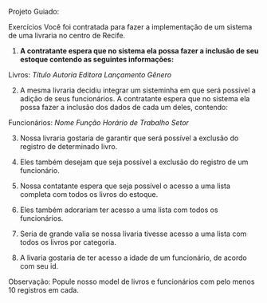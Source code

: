 Projeto Guiado:

Exercícios
Você foi contratada para fazer a implementação de um sistema de uma livraria no centro de Recife.

1. **A contratante espera que no sistema ela possa fazer a inclusão de seu estoque contendo as seguintes informações:**

Livros:
*Título*
*Autoria*
*Editora*
*Lançamento*
*Gênero*

2. A mesma livraria decidiu integrar um sisteminha em que será possível a adição de seus funcionários. A contratante espera que no sistema ela possa fazer a inclusão dos dados de cada um deles, contendo:

Funcionários:
*Nome*
*Função*
*Horário de Trabalho*
*Setor*

3. Nossa livraria gostaria de garantir que será possível a exclusão do registro de determinado livro.

4. Eles também desejam que seja possível a exclusão do registro de um funcionário.

5. Nossa contatante espera que seja possível o acesso a uma lista completa com todos os livros do estoque.

6. Eles também adorariam ter acesso a uma lista com todos os funcionários.

7. Seria de grande valia se nossa livaria tivesse acesso a uma lista com todos os livros por categoria.

8. A livaria gostaria de ter acesso a idade de um funcionário, de acordo com seu id.

Observação: Popule nosso model de livros e funcionários com pelo menos 10 registros em cada.
